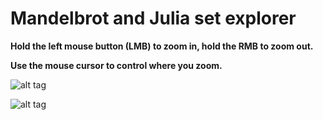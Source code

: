 # Mandelbrot and Julia set explorer

**Hold the left mouse button (LMB) to zoom in, hold the RMB to zoom out.**

**Use the mouse cursor to control where you zoom.**


 ![alt tag](images/demo_10.gif)
 
 
 ![alt tag](images/zoomoutjulia.gif)
